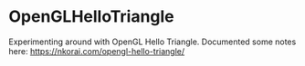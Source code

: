 # OpenGLHelloTriangle

Experimenting around with OpenGL Hello Triangle.
Documented some notes here: https://nkorai.com/opengl-hello-triangle/